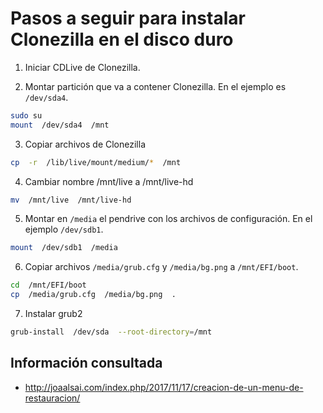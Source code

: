 Pasos a seguir para instalar Clonezilla en el disco duro
========================================================


1. Iniciar CDLive de Clonezilla.

2. Montar partición que va a contener Clonezilla. En el ejemplo es `/dev/sda4`.

```bash
sudo su
mount  /dev/sda4  /mnt
```

3. Copiar archivos de Clonezilla

```bash
cp  -r  /lib/live/mount/medium/*  /mnt
```

4. Cambiar nombre /mnt/live a /mnt/live-hd

```bash
mv  /mnt/live  /mnt/live-hd
```

5. Montar en `/media` el pendrive con los archivos de configuración. En el ejemplo `/dev/sdb1`.

```bash
mount  /dev/sdb1  /media
```

6. Copiar archivos `/media/grub.cfg` y `/media/bg.png` a `/mnt/EFI/boot`.
 
```bash
cd  /mnt/EFI/boot
cp  /media/grub.cfg  /media/bg.png  .
```

7. Instalar grub2  

```bash
grub-install  /dev/sda  --root-directory=/mnt 
```

## Información consultada

- http://joaalsai.com/index.php/2017/11/17/creacion-de-un-menu-de-restauracion/

